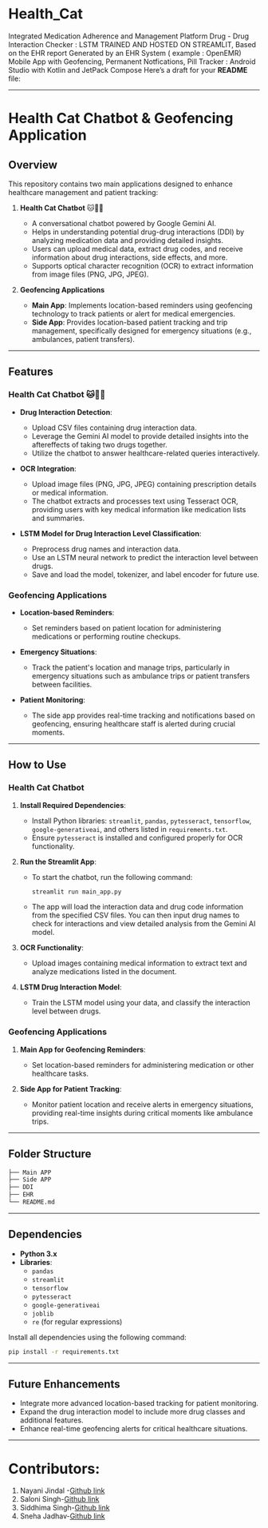 # Health_Cat
Integrated Medication Adherence and Management Platform 
 Drug - Drug Interaction Checker : LSTM TRAINED AND HOSTED ON STREAMLIT, Based on the EHR report Generated by an EHR System ( example : OpenEMR) 
 Mobile App with Geofencing, Permanent Notfications, Pill Tracker : Android Studio with Kotlin and JetPack Compose
 Here’s a draft for your **README** file:

---

# Health Cat Chatbot & Geofencing Application

## Overview
This repository contains two main applications designed to enhance healthcare management and patient tracking:

1. **Health Cat Chatbot** 🐱🎀🎻
   - A conversational chatbot powered by Google Gemini AI.
   - Helps in understanding potential drug-drug interactions (DDI) by analyzing medication data and providing detailed insights.
   - Users can upload medical data, extract drug codes, and receive information about drug interactions, side effects, and more.
   - Supports optical character recognition (OCR) to extract information from image files (PNG, JPG, JPEG).

2. **Geofencing Applications**
   - **Main App**: Implements location-based reminders using geofencing technology to track patients or alert for medical emergencies.
   - **Side App**: Provides location-based patient tracking and trip management, specifically designed for emergency situations (e.g., ambulances, patient transfers).

---

## Features

### Health Cat Chatbot 🐱🎀🎻
- **Drug Interaction Detection**:
  - Upload CSV files containing drug interaction data.
  - Leverage the Gemini AI model to provide detailed insights into the aftereffects of taking two drugs together.
  - Utilize the chatbot to answer healthcare-related queries interactively.
  
- **OCR Integration**:
  - Upload image files (PNG, JPG, JPEG) containing prescription details or medical information.
  - The chatbot extracts and processes text using Tesseract OCR, providing users with key medical information like medication lists and summaries.
  
- **LSTM Model for Drug Interaction Level Classification**:
  - Preprocess drug names and interaction data.
  - Use an LSTM neural network to predict the interaction level between drugs.
  - Save and load the model, tokenizer, and label encoder for future use.

### Geofencing Applications
- **Location-based Reminders**:
  - Set reminders based on patient location for administering medications or performing routine checkups.
  
- **Emergency Situations**:
  - Track the patient's location and manage trips, particularly in emergency situations such as ambulance trips or patient transfers between facilities.
  
- **Patient Monitoring**:
  - The side app provides real-time tracking and notifications based on geofencing, ensuring healthcare staff is alerted during crucial moments.

---

## How to Use

### Health Cat Chatbot
1. **Install Required Dependencies**:
   - Install Python libraries: `streamlit`, `pandas`, `pytesseract`, `tensorflow`, `google-generativeai`, and others listed in `requirements.txt`.
   - Ensure `pytesseract` is installed and configured properly for OCR functionality.

2. **Run the Streamlit App**:
   - To start the chatbot, run the following command:
     ```bash
     streamlit run main_app.py
     ```
   - The app will load the interaction data and drug code information from the specified CSV files. You can then input drug names to check for interactions and view detailed analysis from the Gemini AI model.

3. **OCR Functionality**:
   - Upload images containing medical information to extract text and analyze medications listed in the document.

4. **LSTM Drug Interaction Model**:
   - Train the LSTM model using your data, and classify the interaction level between drugs.

### Geofencing Applications
1. **Main App for Geofencing Reminders**:
   - Set location-based reminders for administering medication or other healthcare tasks.

2. **Side App for Patient Tracking**:
   - Monitor patient location and receive alerts in emergency situations, providing real-time insights during critical moments like ambulance trips.

---

## Folder Structure

```bash
├── Main APP                
├── Side APP             
├── DDI                   
├── EHR                     
└── README.md                 
```

---

## Dependencies

- **Python 3.x**
- **Libraries**:
  - `pandas`
  - `streamlit`
  - `tensorflow`
  - `pytesseract`
  - `google-generativeai`
  - `joblib`
  - `re` (for regular expressions)
  
Install all dependencies using the following command:

```bash
pip install -r requirements.txt
```

---

## Future Enhancements
- Integrate more advanced location-based tracking for patient monitoring.
- Expand the drug interaction model to include more drug classes and additional features.
- Enhance real-time geofencing alerts for critical healthcare situations.

---
# Contributors:
1) Nayani Jindal -[Github link](https://github.com/Nayani-j)
2) Saloni Singh-[Github link](https://github.com/salonisingh54)
3) Siddhima Singh-[Github link](https://github.com/siddhima-singh)
4) Sneha Jadhav-[Github link](https://github.com/SnehaJ765)

 
